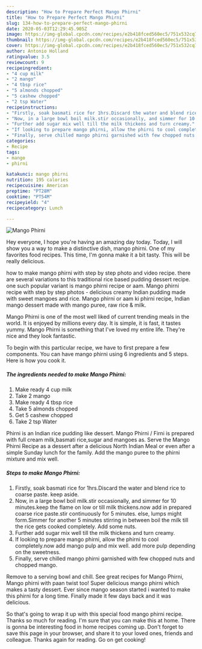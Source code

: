 ```yaml
---
description: "How to Prepare Perfect Mango Phirni"
title: "How to Prepare Perfect Mango Phirni"
slug: 134-how-to-prepare-perfect-mango-phirni
date: 2020-05-03T12:29:45.905Z
image: https://img-global.cpcdn.com/recipes/e2b418fced560ec5/751x532cq70/mango-phirni-recipe-main-photo.jpg
thumbnail: https://img-global.cpcdn.com/recipes/e2b418fced560ec5/751x532cq70/mango-phirni-recipe-main-photo.jpg
cover: https://img-global.cpcdn.com/recipes/e2b418fced560ec5/751x532cq70/mango-phirni-recipe-main-photo.jpg
author: Antonio Holland
ratingvalue: 3.5
reviewcount: 9
recipeingredient:
- "4 cup milk"
- "2 mango"
- "4 tbsp rice"
- "5 almonds chopped"
- "5 cashew chopped"
- "2 tsp Water"
recipeinstructions:
- "Firstly, soak basmati rice for 1hrs.Discard the water and blend rice to coarse paste. keep aside."
- "Now, in a large bowl boil milk.stir occasionally, and simmer for 10 minutes.keep the flame on low or till milk thickens.now add in prepared coarse rice paste.stir continuously for 5 minutes. else, lumps might form.Simmer for another 5 minutes stirring in between boil the milk till the rice gets cooked completely. Add some nuts."
- "Further add sugar mix well till the milk thickens and turn creamy."
- "If looking to prepare mango phirni, allow the phirni to cool completely.now add mango pulp and mix well. add more pulp depending on the sweetness."
- "Finally, serve chilled mango phirni garnished with few chopped nuts and chopped mango."
categories:
- Recipe
tags:
- mango
- phirni

katakunci: mango phirni 
nutrition: 195 calories
recipecuisine: American
preptime: "PT28M"
cooktime: "PT54M"
recipeyield: "4"
recipecategory: Lunch

---
```



![Mango Phirni](https://img-global.cpcdn.com/recipes/e2b418fced560ec5/751x532cq70/mango-phirni-recipe-main-photo.jpg)

Hey everyone, I hope you're having an amazing day today. Today, I will show you a way to make a distinctive dish, mango phirni. One of my favorites food recipes. This time, I'm gonna make it a bit tasty. This will be really delicious.

how to make mango phirni with step by step photo and video recipe. there are several variations to this traditional rice based pudding dessert recipe. one such popular variant is mango phirni recipe or aam. Mango phirni recipe with step by step photos - delicious creamy Indian pudding made with sweet mangoes and rice. Mango phirni or aam ki phirni recipe, Indian mango dessert made with mango puree, raw rice &amp; milk.

Mango Phirni is one of the most well liked of current trending meals in the world. It is enjoyed by millions every day. It is simple, it is fast, it tastes yummy. Mango Phirni is something that I've loved my entire life. They're nice and they look fantastic.


To begin with this particular recipe, we have to first prepare a few components. You can have mango phirni using 6 ingredients and 5 steps. Here is how you cook it.

<!--inarticleads1-->

##### The ingredients needed to make Mango Phirni:

1. Make ready 4 cup milk
1. Take 2 mango
1. Make ready 4 tbsp rice
1. Take 5 almonds chopped
1. Get 5 cashew chopped
1. Take 2 tsp Water


Phirni is an Indian rice pudding like dessert. Mango Phirni / Firni is prepared with full cream milk,basmati rice,sugar and mangoes as. Serve the Mango Phirni Recipe as a dessert after a delicious North Indian Meal or even after a simple Sunday lunch for the family. Add the mango puree to the phirni mixture and mix well. 

<!--inarticleads2-->

##### Steps to make Mango Phirni:

1. Firstly, soak basmati rice for 1hrs.Discard the water and blend rice to coarse paste. keep aside.
1. Now, in a large bowl boil milk.stir occasionally, and simmer for 10 minutes.keep the flame on low or till milk thickens.now add in prepared coarse rice paste.stir continuously for 5 minutes. else, lumps might form.Simmer for another 5 minutes stirring in between boil the milk till the rice gets cooked completely. Add some nuts.
1. Further add sugar mix well till the milk thickens and turn creamy.
1. If looking to prepare mango phirni, allow the phirni to cool completely.now add mango pulp and mix well. add more pulp depending on the sweetness.
1. Finally, serve chilled mango phirni garnished with few chopped nuts and chopped mango.


Remove to a serving bowl and chill. See great recipes for Mango Phirni, Mango phirni with paan twist too! Super delicious mango phirni which makes a tasty dessert. Ever since mango season started i wanted to make this phirni for a long time. Finally made it few days back and it was delicious. 

So that's going to wrap it up with this special food mango phirni recipe. Thanks so much for reading. I'm sure that you can make this at home. There is gonna be interesting food in home recipes coming up. Don't forget to save this page in your browser, and share it to your loved ones, friends and colleague. Thanks again for reading. Go on get cooking!
